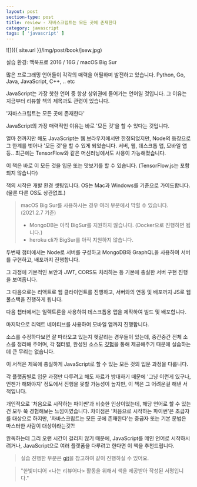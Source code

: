 ```yaml
---
layout: post
section-type: post
title: review - 자바스크립트는 모든 곳에 존재한다
category: javascript
tags: [ 'javascript' ]
---
```


![]({{ site.url }}/img/post/book/jsew.jpg)

실습 환경: 맥북프로 2016 / 16G / macOS Big Sur

많은 프로그래밍 언어들이 각각의 매력을 어필하며 발전하고 있습니다. Python, Go, Java, JavaScript, C++, .. etc

JavaScript는 가장 핫한 언어 중 항상 상위권에 들어가는 언어일 것입니다. 그 이유는 지금부터 리뷰할 책의 제목과도 관련이 있습니다.

'자바스크립트는 모든 곳에 존재한다'

JavaScript의 가장 매력적인 이유는 바로 '모든 것'을 할 수 있다는 것입니다.

얼마 전까지만 해도 JavaScript는 웹 브라우저에서만 한정되었지만, Node의 등장으로 그 한계를 벗어나 '모든 것'을 할 수 있게 되었습니다. 서버, 웹, 데스크톱 앱, 모바일 앱 등.. 최근에는 TensorFlow와 같은 머신러닝에서도 사용이 가능해졌습니다.

이 책은 바로 이 모든 것을 입문 또는 맛보기를 할 수 있습니다. (TensorFlow.js는 포함되지 않습니다)

책의 시작은 개발 환경 셋팅입니다. OS는 Mac과 Windows를 기준으로 가이드합니다. (물론 다른 OS도 상관없죠.)

> macOS Big Sur를 사용하시는 경우 여러 부분에서 막힐 수 있습니다. (2021.2.7 기준)
> - MongoDB는 아직 BigSur를 지원하지 않습니다. (Docker으로 진행하면 됩니다.)
> - heroku cli가 BigSur를 아직 지원하지 않습니다.

두번째 챕터에서는 Node로 서버를 구성하고 MongoDB와 GraphQL을 사용하여 서버를 구현하고, 배포까지 진행합니다.

그 과정에 기본적인 보안과 JWT, CORS도 처리하는 등 기본에 충실한 서버 구현 진행을 보여줍니다.

그 다음으로는 리액트로 웹 클라이언트를 진행하고, 서버와의 연동 및 배포까지 JS로 웹 풀스택을 진행하게 됩니다.

다음 챕터에서는 일렉트론을 사용하여 데스크톱용 앱을 제작하여 빌드 및 배포합니다.

마지막으로 리액트 네이티브를 사용하여 모바일 앱까지 진행합니다.

소스를 수정하다보면 잘 따라오고 있는지 헷갈리는 경우들이 있는데, 중간중간 전체 소스를 정리해 주어며, 각 챕터별, 완성된 소스도 [깃헙](https://github.com/javascripteverywhere)을 통해 제공해주기 때문에 실습하는데 큰 무리는 없습니다.

이 서적은 제목에 충실하게 JavaScript로 할 수 있는 모든 것의 입문 과정을 다룹니다.

각 플랫폼별로 입문 과정만 다루려고 해도 자료가 방대하기 때문에 '그냥 이런게 있구나, 언젠가 해봐야지' 정도에서 진행을 못할 가능성이 높지만, 이 책은 그 어려운걸 해낸 서적입니다.

개인적으로 '처음으로 시작하는 파이썬'과 비슷한 인상이었는데, 해당 언어로 할 수 있는건 모두 쭉 경험해보는 느낌이였습니다. 차이점은 '처음으로 시작하는 파이썬'은 초급자를 대상으로 하지만, '자바스크립트는 모든 곳에 존재한다'는 중급자 또는 기본 문법은 마스터한 사람이 대상이라는것?!

완독하는데 그리 오랜 시간이 걸리지 않기 때문에, JavaScript를 메인 언어로 시작하시려거나, JavaScript으로 여러 플랫폼을 다루려고 한다면 이 책을 추천드립니다.

> 실습 진행한 부분은 [git](https://github.com/KimDoKy/JavaScriptEverywhere)을 참고하여 같이 진행하실 수 있어요.

> "한빛미디어 <나는 리뷰어다> 활동을 위해서 책을 제공받아 작성된 서평입니다."
